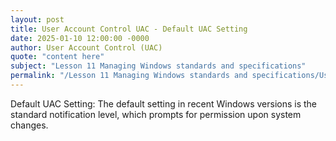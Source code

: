 ```yaml
---
layout: post
title: User Account Control UAC - Default UAC Setting
date: 2025-01-10 12:00:00 -0000
author: User Account Control (UAC)
quote: "content here"
subject: "Lesson 11 Managing Windows standards and specifications"
permalink: "/Lesson 11 Managing Windows standards and specifications/User Account Control (UAC)/User Account Control UAC - Default UAC Setting"
---
```


Default UAC Setting: The default setting in recent Windows versions is the standard notification level, which prompts for permission upon system changes.
